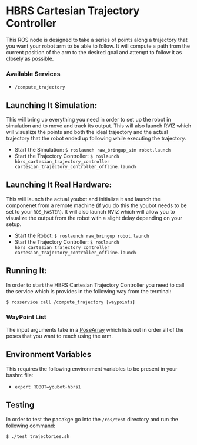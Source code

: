 HBRS Cartesian Trajectory Controller
====================================

This ROS node is designed to take a series of points along a trajectory that you want your robot arm to be able to follow. It will compute a path from the current position of the arm to the desired goal and attempt to follow it as closely as possible. 

### Available Services
* `/compute_trajectory`

## Launching It Simulation:

This will bring up everything you need in order to set up the robot in simulation and to move and track its output. This will also launch RVIZ which will visualize the points and both the ideal trajectory and the actual trajectory that the robot ended up following while executing the trajectory. 

* Start the Simulation: `$ roslaunch raw_bringup_sim robot.launch`
* Start the Trajectory Controller: `$ roslaunch hbrs_cartesian_trajectory_controller cartesian_trajectory_controller_offline.launch`

## Launching It Real Hardware:

This will launch the actual youbot and initialize it and launch the componenet from a remote machine (if you do this the youbot needs to be set to your `ROS_MASTER`). It will also launch RVIZ which will allow you to visualize the output from the robot with a slight delay depending on your setup. 

* Start the Robot: `$ roslaunch raw_bringup robot.launch`
* Start the Trajectory Controller: `$ roslaunch hbrs_cartesian_trajectory_controller cartesian_trajectory_controller_offline.launch`

## Running It: 
In order to start the HBRS Cartesian Trajectory Controller you need to call the service which is provides in the following way from the terminal: 

`$ rosservice call /compute_trajectory [waypoints]`

### WayPoint List
The input arguments take in a [PoseArray](http://www.ros.org/doc/api/geometry_msgs/html/msg/PoseArray.html) which lists out in order all of the poses that you want to reach using the arm. 

## Environment Variables
This requires the following environment variables to be present in your bashrc file: 
* `export ROBOT=youbot-hbrs1`

## Testing

In order to test the pacakge go into the `/ros/test` directory and run the following command: 

`$ ./test_trajectories.sh`
